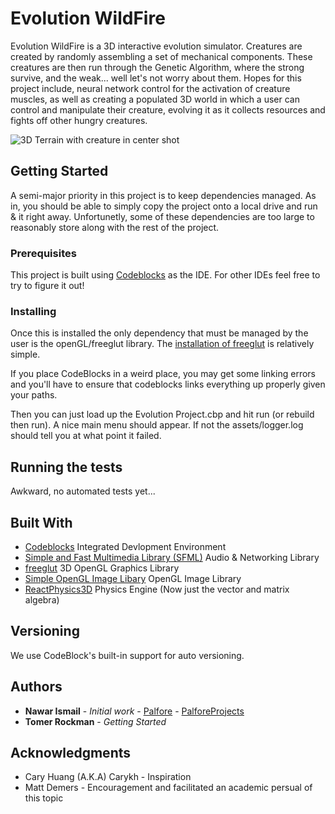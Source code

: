 # Evolution WildFire

Evolution WildFire is a 3D interactive evolution simulator. Creatures are created by randomly assembling a set of mechanical components. These creatures are then run through the Genetic Algorithm, where the strong survive, and the weak... well let's not worry about them. Hopes for this project include, neural network control for the activation of creature muscles, as well as creating a populated 3D world in which a user can control and manipulate their creature, evolving it as it collects resources and fights off other hungry creatures.  

![3D Terrain with creature in center shot](https://github.com/Palfore/Evolution-Project/blob/master/docs/3D%20Terrain%20w%20Creature.jpg "Evolution WildFire")

## Getting Started

A semi-major priority in this project is to keep dependencies managed. As in, you should be able to simply copy the project onto a local drive and run & it right away. Unfortunetly, some of these dependencies are too large to reasonably store along with the rest of the project.

### Prerequisites

This project is built using [Codeblocks](http://www.codeblocks.org/) as the IDE. For other IDEs feel free to try to figure it out!

### Installing

Once this is installed the only dependency that must be managed by the user is the openGL/freeglut library. The [installation of freeglut](http://wiki.codeblocks.org/index.php/Using_FreeGlut_with_Code::Blocks) is relatively simple. 

If you place CodeBlocks in a weird place, you may get some linking errors and you'll have to ensure that codeblocks links everything up properly given your paths.

Then you can just load up the Evolution Project.cbp and hit run (or rebuild then run). A nice main menu should appear. If not the assets/logger.log should tell you at what point it failed.

## Running the tests

Awkward, no automated tests yet...

## Built With

* [Codeblocks](http://www.codeblocks.org/) Integrated Devlopment Environment
* [Simple and Fast Multimedia Library (SFML)](https://www.sfml-dev.org/index.php) Audio & Networking Library
* [freeglut](https://www.transmissionzero.co.uk/software/freeglut-devel/) 3D OpenGL Graphics Library
* [Simple OpenGL Image Libary](http://www.lonesock.net/soil.html) OpenGL Image Library
* [ReactPhysics3D](http://www.reactphysics3d.com/) Physics Engine (Now just the vector and matrix algebra)

<!--
## Contributing

Please read [CONTRIBUTING.md](https://gist.github.com/PurpleBooth/b24679402957c63ec426) for details on our code of conduct, and the process for submitting pull requests to us.
-->
## Versioning

We use CodeBlock's built-in support for auto versioning.

## Authors

* **Nawar Ismail** - *Initial work* - [Palfore](https://github.com/Palfore) - [PalforeProjects](https://palforeprojects.com)
* **Tomer Rockman** - *Getting Started*

<!--
## License

This project is licensed under the MIT License - see the [LICENSE.md](LICENSE.md) file for details
-->
## Acknowledgments

* Cary Huang (A.K.A) Carykh - Inspiration
* Matt Demers - Encouragement and facilitated an academic persual of this topic
